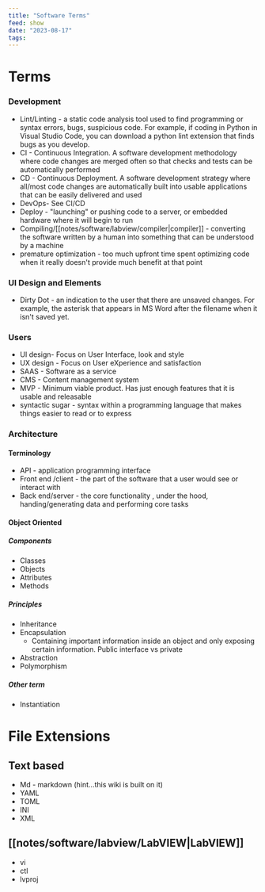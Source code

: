 ```yaml
---
title: "Software Terms"
feed: show
date: "2023-08-17"
tags: 
---
```



# Terms

### Development

- Lint/Linting - a static code analysis tool used to find programming or syntax errors, bugs, suspicious code.  For example, if coding in Python in Visual Studio Code, you can download a python lint extension that finds bugs as you develop.
- CI - Continuous Integration. A software development methodology where code changes are merged often so that checks and tests can be automatically performed
- CD - Continuous Deployment. A software development strategy where all/most code changes are automatically built into usable applications that can be easily delivered and used
- DevOps- See CI/CD
- Deploy - "launching" or pushing code to a server, or embedded hardware where it will begin to run
- Compiling/[[notes/software/labview/compiler|compiler]] - converting the software written by a human into something that can be understood by a machine
- premature optimization - too much upfront time spent optimizing code when it really doesn't provide much benefit at that point

### UI Design and Elements
- Dirty Dot - an indication to the user that there are unsaved changes. For example, the asterisk that appears in MS Word after the filename when it isn't saved yet.
### Users
- UI design- Focus on User Interface, look and style
- UX design - Focus on User eXperience and satisfaction
- SAAS - Software as a service
- CMS - Content management system
- MVP - Minimum viable product. Has just enough features that it is usable and releasable
- syntactic sugar - syntax within a programming language that makes things easier to read or to express

### Architecture

#### Terminology
- API - application programming interface
- Front end /client - the part of the software that a user would see or interact with
- Back end/server - the core functionality , under the hood, handing/generating data and performing core tasks
#### Object Oriented
##### Components
- Classes
- Objects
- Attributes
- Methods
##### Principles
- Inheritance
- Encapsulation
	- Containing important information inside an object and only exposing certain information. Public interface vs private 
- Abstraction
- Polymorphism

##### Other term
- Instantiation

# File Extensions

## Text based

- Md - markdown (hint...this wiki is built on it)
- YAML
- TOML
- INI
- XML

## [[notes/software/labview/LabVIEW|LabVIEW]]
- vi
- ctl
- lvproj